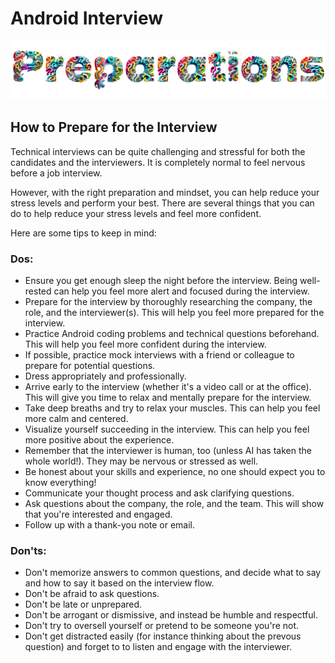 # Android Interview
![Android Interview Questions - Preparations](images/preparations.png)

## How to Prepare for the Interview

Technical interviews can be quite challenging and stressful for both the candidates and the interviewers. It is completely normal to feel nervous before a job interview.

However, with the right preparation and mindset, you can help reduce your stress levels and perform your best. There are several things that you can do to help reduce your stress levels and feel more confident.

Here are some tips to keep in mind:

### Dos:

- Ensure you get enough sleep the night before the interview. Being well-rested can help you feel more alert and focused during the interview.
- Prepare for the interview by thoroughly researching the company, the role, and the interviewer(s). This will help you feel more prepared for the interview.
- Practice Android coding problems and technical questions beforehand. This will help you feel more confident during the interview.
- If possible, practice mock interviews with a friend or colleague to prepare for potential questions.
- Dress appropriately and professionally.
- Arrive early to the interview (whether it's a video call or at the office). This will give you time to relax and mentally prepare for the interview.
- Take deep breaths and try to relax your muscles. This can help you feel more calm and centered.
-  Visualize yourself succeeding in the interview. This can help you feel more positive about the experience.
- Remember that the interviewer is human, too (unless AI has taken the whole world!). They may be nervous or stressed as well.
- Be honest about your skills and experience, no one should expect you to know everything!
- Communicate your thought process and ask clarifying questions.
- Ask questions about the company, the role, and the team. This will show that you're interested and engaged.
- Follow up with a thank-you note or email.


### Don'ts:

- Don't memorize answers to common questions, and decide what to say and how to say it based on the interview flow.
- Don't be afraid to ask questions.
- Don't be late or unprepared.
- Don't be arrogant or dismissive, and instead be humble and respectful.
- Don't try to oversell yourself or pretend to be someone you're not.
- Don't get distracted easily (for instance thinking about the prevous question) and forget to to listen and engage with the interviewer.
